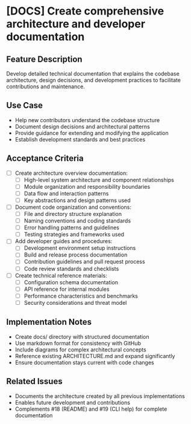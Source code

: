 # [DOCS] Create comprehensive architecture and developer documentation

## Feature Description
Develop detailed technical documentation that explains the codebase architecture, design decisions, and development practices to facilitate contributions and maintenance.

## Use Case
- Help new contributors understand the codebase structure
- Document design decisions and architectural patterns
- Provide guidance for extending and modifying the application
- Establish development standards and best practices

## Acceptance Criteria
- [ ] Create architecture overview documentation:
  - [ ] High-level system architecture and component relationships
  - [ ] Module organization and responsibility boundaries
  - [ ] Data flow and interaction patterns
  - [ ] Key abstractions and design patterns used
- [ ] Document code organization and conventions:
  - [ ] File and directory structure explanation
  - [ ] Naming conventions and coding standards
  - [ ] Error handling patterns and guidelines
  - [ ] Testing strategies and frameworks used
- [ ] Add developer guides and procedures:
  - [ ] Development environment setup instructions
  - [ ] Build and release process documentation
  - [ ] Contribution guidelines and pull request process
  - [ ] Code review standards and checklists
- [ ] Create technical reference materials:
  - [ ] Configuration schema documentation
  - [ ] API reference for internal modules
  - [ ] Performance characteristics and benchmarks
  - [ ] Security considerations and threat model

## Implementation Notes
- Create docs/ directory with structured documentation
- Use markdown format for consistency with GitHub
- Include diagrams for complex architectural concepts
- Reference existing ARCHITECTURE.md and expand significantly
- Ensure documentation stays current with code changes

## Related Issues
- Documents the architecture created by all previous implementations
- Enables future development and contributions
- Complements #18 (README) and #19 (CLI help) for complete documentation